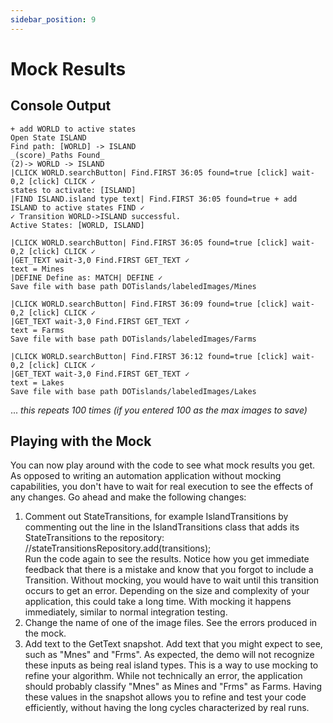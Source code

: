 ```yaml
---
sidebar_position: 9
---
```


# Mock Results

## Console Output

    + add WORLD to active states
    Open State ISLAND
    Find path: [WORLD] -> ISLAND
    _(score)_Paths Found_
    (2)-> WORLD -> ISLAND
    |CLICK WORLD.searchButton| Find.FIRST 36:05 found=true [click] wait-0,2 [click] CLICK ✓
    states to activate: [ISLAND]
    |FIND ISLAND.island type text| Find.FIRST 36:05 found=true + add ISLAND to active states FIND ✓
    ✓ Transition WORLD->ISLAND successful.
    Active States: [WORLD, ISLAND]

    |CLICK WORLD.searchButton| Find.FIRST 36:05 found=true [click] wait-0,2 [click] CLICK ✓
    |GET_TEXT wait-3,0 Find.FIRST GET_TEXT ✓
    text = Mines
    |DEFINE Define as: MATCH| DEFINE ✓
    Save file with base path DOTislands/labeledImages/Mines
    
    |CLICK WORLD.searchButton| Find.FIRST 36:09 found=true [click] wait-0,2 [click] CLICK ✓
    |GET_TEXT wait-3,0 Find.FIRST GET_TEXT ✓
    text = Farms
    Save file with base path DOTislands/labeledImages/Farms
    
    |CLICK WORLD.searchButton| Find.FIRST 36:12 found=true [click] wait-0,2 [click] CLICK ✓
    |GET_TEXT wait-3,0 Find.FIRST GET_TEXT ✓
    text = Lakes
    Save file with base path DOTislands/labeledImages/Lakes

... <i>this repeats 100 times (if you entered 100 as the max images to save)</i>  

## Playing with the Mock

You can now play around with the code to see what mock results you get. 
As opposed to writing an automation application without mocking capabilities,
you don't have to wait for real execution to see the effects of any changes. Go 
ahead and make the following changes:  
1. Comment out StateTransitions, for example IslandTransitions by 
commenting out the line in the IslandTransitions class that adds 
its StateTransitions to the repository:  
   //stateTransitionsRepository.add(transitions);  
Run the code again to see the results. Notice how you get immediate feedback
that there is a mistake and know that you forgot to include a Transition. 
Without mocking, you would have to wait until this transition occurs to get
an error. Depending on the size and complexity of your application, this could
take a long time. With mocking it happens immediately, similar to normal 
integration testing. 
2. Change the name of one of the image files. See the errors produced in the mock. 
3. Add text to the GetText snapshot. Add text that you might expect to see, 
such as "Mnes" and "Frms". As expected, the demo will not recognize these 
inputs as being real island types. This is a way to use mocking to refine
your algorithm. While not technically an error, the application should 
probably classify "Mnes" as Mines and "Frms" as Farms. Having these values
in the snapshot allows you to refine and test your code efficiently, without
having the long cycles characterized by real runs. 



